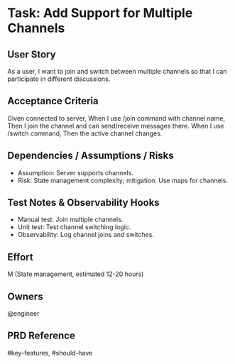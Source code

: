# Task: Add Support for Multiple Channels

## User Story
As a user, I want to join and switch between multiple channels so that I can participate in different discussions.

## Acceptance Criteria
Given connected to server,
When I use /join command with channel name,
Then I join the channel and can send/receive messages there.
When I use /switch command,
Then the active channel changes.

## Dependencies / Assumptions / Risks
- Assumption: Server supports channels.
- Risk: State management complexity; mitigation: Use maps for channels.

## Test Notes & Observability Hooks
- Manual test: Join multiple channels.
- Unit test: Test channel switching logic.
- Observability: Log channel joins and switches.

## Effort
M (State management, estimated 12-20 hours)

## Owners
@engineer

## PRD Reference
#key-features, #should-have